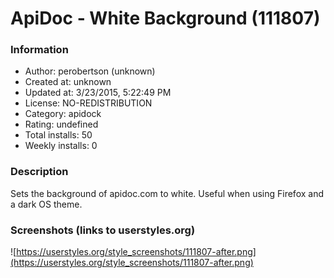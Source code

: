 # ApiDoc - White Background (111807)

### Information
- Author: perobertson (unknown)
- Created at: unknown
- Updated at: 3/23/2015, 5:22:49 PM
- License: NO-REDISTRIBUTION
- Category: apidock
- Rating: undefined
- Total installs: 50
- Weekly installs: 0


### Description
Sets the background of apidoc.com to white.  Useful when using Firefox and a dark OS theme.


### Screenshots (links to userstyles.org)
![https://userstyles.org/style_screenshots/111807-after.png](https://userstyles.org/style_screenshots/111807-after.png)


